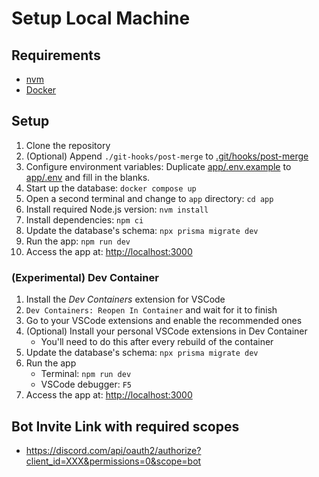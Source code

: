 # Setup Local Machine

## Requirements

- [nvm](https://github.com/nvm-sh/nvm)
- [Docker](https://www.docker.com/)

## Setup

1. Clone the repository
2. (Optional) Append `./git-hooks/post-merge` to [.git/hooks/post-merge](../.git/hooks/post-merge)
3. Configure environment variables: Duplicate [app/.env.example](../app/.env.example) to [app/.env](../app/.env) and fill in the blanks.
4. Start up the database: `docker compose up`
5. Open a second terminal and change to `app` directory: `cd app`
6. Install required Node.js version: `nvm install`
7. Install dependencies: `npm ci`
8. Update the database's schema: `npx prisma migrate dev`
9. Run the app: `npm run dev`
10. Access the app at: <http://localhost:3000>

### (Experimental) Dev Container

1. Install the _Dev Containers_ extension for VSCode
2. `Dev Containers: Reopen In Container` and wait for it to finish
3. Go to your VSCode extensions and enable the recommended ones
4. (Optional) Install your personal VSCode extensions in Dev Container
   - You'll need to do this after every rebuild of the container
5. Update the database's schema: `npx prisma migrate dev`
6. Run the app
   - Terminal: `npm run dev`
   - VSCode debugger: `F5`
7. Access the app at: <http://localhost:3000>

## Bot Invite Link with required scopes

- <https://discord.com/api/oauth2/authorize?client_id=XXX&permissions=0&scope=bot>
